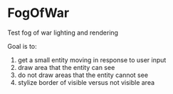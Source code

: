 # FogOfWar
Test fog of war lighting and rendering

Goal is to:
1. get a small entity moving in response to user input
2. draw area that the entity can see
3. do not draw areas that the entity cannot see
4. stylize border of visible versus not visible area
